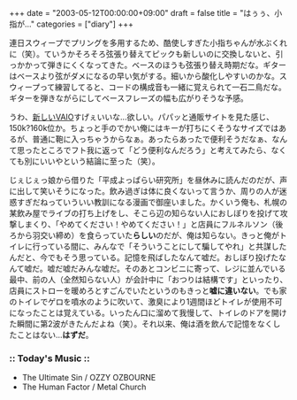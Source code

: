 +++
date = "2003-05-12T00:00:00+09:00"
draft = false
title = "はぅぅ、小指が..."
categories = ["diary"]
+++

連日スウィープでプリングを多用するため、酷使しすぎた小指ちゃんが水ぶくれに（笑）。ていうかそろそろ弦張り替えてピックも新しいのに交換しないと、引っかかって弾きにくくなってきた。ベースのほうも弦張り替え時期だな。ギターはベースより弦がダメになるの早い気がする。細いから酸化しやすいのかな。スウィープって練習してると、コードの構成音も一緒に覚えられて一石二鳥だな。ギターを弾きながらにしてベースフレーズの幅も広がりそうな予感。

うわ、<a href="http://www.vaio.sony.co.jp/Products/PCG-U101/">新しいVAIO</a>すげぇいいな...欲しい。パパッと通販サイトを見た感じ、150k?160k位か。ちょっと手のでかい俺にはキーが打ちにくそうなサイズではあるが、普通に鞄に入っちゃうからなぁ。あったらあったで便利そうだなぁ、なんて思ったところでフト我に返って「どう便利なんだろう」と考えてみたら、なくても別にいいやという結論に至った（笑）。

じぇじぇっ娘から借りた「平成よっぱらい研究所」を昼休みに読んだのだが、声に出して笑いそうになった。飲み過ぎは体に良くないって言うか、周りの人が迷惑すぎだねっていういい教訓になる漫画で御座いました。かくいう俺も、札幌の某飲み屋でライブの打ち上げをし、そこら辺の知らない人におしぼりを投げて攻撃しまくり、「やめてください！やめてください！」と店員にフルネルソン（後ろから羽交い締め）を食らっていた<strong>らしい</strong>のだが、俺は知らない。きっと俺がトイレに行っている間に、みんなで「そういうことにして騙してやれ」と共謀したんだと、今でもそう思っている。記憶を飛ばしたなんて嘘だ。おしぼり投げたなんて嘘だ。嘘だ嘘だみんな嘘だ。そのあとコンビニに寄って、レジに並んでいる最中、前の人（全然知らない人）が会計中に「おつりは結構です」といったり、店員にストローを暖めろとすごんでいたというのもきっと<strong>嘘に違いない</strong>。でも家のトイレでゲロを噴水のように吹いて、激臭により1週間ほどトイレが使用不可になったことは覚えている。いったん口に溜めて我慢して、トイレのドアを開けた瞬間に第2波がきたんだよね（笑）。それ以来、俺は酒を飲んで記憶をなくしたことはない...<strong>はずだ</strong>。

<h3>:: Today's Music ::</h3>
<ul>
<li>The Ultimate Sin / OZZY OZBOURNE</li>
<li>The Human Factor / Metal Church</li>
</ul>
